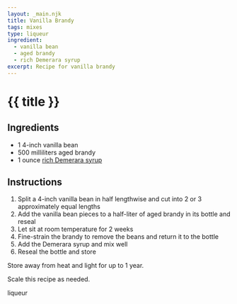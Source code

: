 ```yaml
---
layout: _main.njk
title: Vanilla Brandy
tags: mixes
type: liqueur
ingredient:
  - vanilla bean
  - aged brandy
  - rich Demerara syrup
excerpt: Recipe for vanilla brandy
---
```


<!-- markdownlint-disable MD025 -->
# {{ title }}
<!-- markdownlint-enable MD025 -->

## Ingredients

* 1 4-inch vanilla bean
* 500 milliliters aged brandy
* 1 ounce [rich Demerara syrup](/mixes/2-1-simple-syrup)

## Instructions

1. Split a 4-inch vanilla bean in half lengthwise and cut into 2 or 3 approximately equal lengths
2. Add the vanilla bean pieces to a half-liter of aged brandy in its bottle and reseal
3. Let sit at room temperature for 2 weeks
4. Fine-strain the brandy to remove the beans and return it to the bottle
5. Add the Demerara syrup and mix well
6. Reseal the bottle and store

<tiki-callout type="note">

  Store away from heat and light for up to 1 year.
  
  Scale this recipe as needed.

</tiki-callout>

<div
  data-cat[0]="Liqueur"
  data-ingredient[0]="Vanilla bean"
  data-ingredient[1]="Brandy"
  data-ingredient[2]="Rich Demerara syrup"
  data-pagefind-filter="
    Category[data-cat[0]],
    Ingredient[data-ingredient[0]],
    Ingredient[data-ingredient[1]],
    Ingredient[data-ingredient[2]]
  "
>
</div>

<div class="keywords" aria-hidden>liqueur</div>
